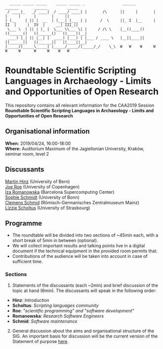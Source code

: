 ```
  _____ _____ _____    _____ _____ _                 ______         ______       ______         _____  
 / ____|_   _/ ____|  / ____/ ____| |       /\      ||     |       |      |     |      |       |     ||
| (__    | || |  __  | (___| (___ | |      /  \     ||_ I  |__     |  II  |     |  IV  |     __| III_||
 \___ \  | || | |_ |  \___ \\___ \| |     / /\ \    |__()____()   ()______()   ()______()   ()____()__|
 ____) |_| || |__| |  ____) |___) | |___ / ____ \   |__||____||   ||______||   ||______||   ||____||__|
|_____/|_____\_____| |_____/_____/|_____/_/    \_\  W   W    W     W      W     W      W     W    W   W

```

# Roundtable Scientific Scripting Languages in Archaeology - Limits and Opportunities of Open Research

This repository contains all relevant information for the CAA2019 Session **Roundtable Scientific Scripting Languages in Archaeology - Limits and Opportunities of Open Research**

## Organisational information

**When:** 2019/04/24, 16:00-18:00  
**Where:** Auditorium Maximum of the Jagiellonian University, Kraków, seminar room, level 2

## Discussants

[Martin Hinz](https://twitter.com/martinusrihhi) (University of Bern)  
[Joe Roe](https://twitter.com/joeroe90) (University of Copenhagen)  
[Iza Romanowska](https://twitter.com/iza_romanowska) (Barcelona Supercomputing Center)  
[Sophie Schmidt](https://twitter.com/idhrenil) (University of Bonn)  
[Clemens Schmid](https://twitter.com/nevromecs) (Römisch-Germanisches Zentralmuseum Mainz)  
[Lizzie Scholtus](https://twitter.com/scholtuslizzie) (University of Strasbourg) 

## Programme

- The roundtable will be divided into two sections of ~45min each, with a short break of 5min in between (optional). 
- We will collect important results and talking points live in a digital document if the technical equipment in the provided room permits that. 
- Contributions of the audience will be taken into account in case of sufficient time.

### Sections

1. Statements of the discussants (each ~2min) and brief discussion of the topic at hand (6min). The discussants will speak in the following order:

- **Hinz**: *Introduction*  
- **Scholtus**: *Scripting languages community*  
- **Roe**: *"scientific programming" and "software development"*  
- **Romanowska**: *Research Software Engineers*  
- **Schmid**: *Software maintenance*  

2. General discussion about the aims and organisational structure of the SIG. An important basis for discussion will be the current version of the Statement of purpose [here](https://sslarch.github.io/statement.html). 
